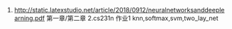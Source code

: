 1. http://static.latexstudio.net/article/2018/0912/neuralnetworksanddeeplearning.pdf
第一章/第二章
2.cs231n 作业1   knn,softmax,svm,two_lay_net

